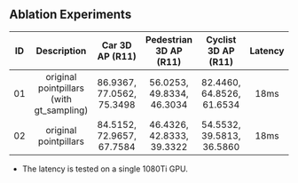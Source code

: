 ## Ablation Experiments

| ID | Description                                       | Car 3D AP (R11)           | Pedestrian 3D AP (R11)    | Cyclist 3D AP (R11)       | Latency |
|:--:|:-------------------------------------------------:|:-------------------------:|:-------------------------:|:-------------------------:|:-------:|
| 01 | original pointpillars (with gt_sampling)          | 86.9367, 77.0562, 75.3498 | 56.0253, 49.8334, 46.3034 | 82.4460, 64.8526, 61.6534 | 18ms    |
| 02 | original pointpillars                             | 84.5152, 72.9657, 67.7584 | 46.4326, 42.8333, 39.3322 | 54.5532, 39.5813, 36.5860 | 18ms    |
 * The latency is tested on a single 1080Ti GPU.
